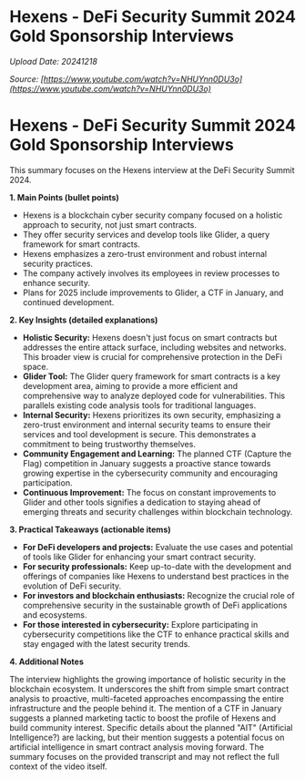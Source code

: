 # Hexens - DeFi Security Summit 2024 Gold Sponsorship Interviews

*Upload Date: 20241218*

*Source: [https://www.youtube.com/watch?v=NHUYnn0DU3o](https://www.youtube.com/watch?v=NHUYnn0DU3o)*

# Hexens - DeFi Security Summit 2024 Gold Sponsorship Interviews

This summary focuses on the Hexens interview at the DeFi Security Summit 2024.

**1. Main Points (bullet points)**

* Hexens is a blockchain cyber security company focused on a holistic approach to security, not just smart contracts.
* They offer security services and develop tools like Glider, a query framework for smart contracts.
* Hexens emphasizes a zero-trust environment and robust internal security practices.
* The company actively involves its employees in review processes to enhance security.
* Plans for 2025 include improvements to Glider, a CTF in January, and continued development.

**2. Key Insights (detailed explanations)**

* **Holistic Security:** Hexens doesn't just focus on smart contracts but addresses the entire attack surface, including websites and networks. This broader view is crucial for comprehensive protection in the DeFi space.
* **Glider Tool:**  The Glider query framework for smart contracts is a key development area, aiming to provide a more efficient and comprehensive way to analyze deployed code for vulnerabilities.  This parallels existing code analysis tools for traditional languages.
* **Internal Security:** Hexens prioritizes its own security, emphasizing a zero-trust environment and internal security teams to ensure their services and tool development is secure.  This demonstrates a commitment to being trustworthy themselves.
* **Community Engagement and Learning:**  The planned CTF (Capture the Flag) competition in January suggests a proactive stance towards growing expertise in the cybersecurity community and encouraging participation.
* **Continuous Improvement:** The focus on constant improvements to Glider and other tools signifies a dedication to staying ahead of emerging threats and security challenges within blockchain technology.

**3. Practical Takeaways (actionable items)**

* **For DeFi developers and projects:** Evaluate the use cases and potential of tools like Glider for enhancing your smart contract security.
* **For security professionals:**  Keep up-to-date with the development and offerings of companies like Hexens to understand best practices in the evolution of DeFi security.
* **For investors and blockchain enthusiasts:**  Recognize the crucial role of comprehensive security in the sustainable growth of DeFi applications and ecosystems.
* **For those interested in cybersecurity:**  Explore participating in cybersecurity competitions like the CTF to enhance practical skills and stay engaged with the latest security trends.

**4. Additional Notes**

The interview highlights the growing importance of holistic security in the blockchain ecosystem. It underscores the shift from simple smart contract analysis to proactive, multi-faceted approaches encompassing the entire infrastructure and the people behind it. The mention of a CTF in January suggests a planned marketing tactic to boost the profile of Hexens and build community interest.  Specific details about the planned "AIT" (Artificial Intelligence?) are lacking, but their mention suggests a potential focus on artificial intelligence in smart contract analysis moving forward. The summary focuses on the provided transcript and may not reflect the full context of the video itself.